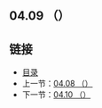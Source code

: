 ## 04.09 （）


## 链接
* [目录](https://github.com/gnefiy/go-zh/blob/master/tour/directory.md)
* 上一节：[04.08 （）](https://github.com/gnefiy/go-zh/blob/master/tour/04.08.md)
* 下一节：[04.10 （）](https://github.com/gnefiy/go-zh/blob/master/tour/04.010.md)
